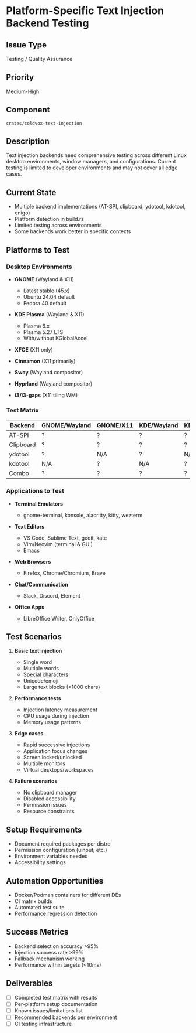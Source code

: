 # Platform-Specific Text Injection Backend Testing

## Issue Type
Testing / Quality Assurance

## Priority
Medium-High

## Component
`crates/coldvox-text-injection`

## Description
Text injection backends need comprehensive testing across different Linux desktop environments, window managers, and configurations. Current testing is limited to developer environments and may not cover all edge cases.

## Current State
- Multiple backend implementations (AT-SPI, clipboard, ydotool, kdotool, enigo)
- Platform detection in build.rs
- Limited testing across environments
- Some backends work better in specific contexts

## Platforms to Test

### Desktop Environments
- **GNOME** (Wayland & X11)
  - Latest stable (45.x)
  - Ubuntu 24.04 default
  - Fedora 40 default

- **KDE Plasma** (Wayland & X11)
  - Plasma 6.x
  - Plasma 5.27 LTS
  - With/without KGlobalAccel

- **XFCE** (X11 only)
- **Cinnamon** (X11 primarily)
- **Sway** (Wayland compositor)
- **Hyprland** (Wayland compositor)
- **i3/i3-gaps** (X11 tiling WM)

### Test Matrix

| Backend | GNOME/Wayland | GNOME/X11 | KDE/Wayland | KDE/X11 | Sway | i3 |
|---------|--------------|-----------|-------------|---------|------|-----|
| AT-SPI | ? | ? | ? | ? | ? | ? |
| Clipboard | ? | ? | ? | ? | ? | ? |
| ydotool | ? | N/A | ? | N/A | ? | N/A |
| kdotool | N/A | ? | N/A | ? | N/A | ? |
| Combo | ? | ? | ? | ? | ? | ? |

### Applications to Test
- **Terminal Emulators**
  - gnome-terminal, konsole, alacritty, kitty, wezterm

- **Text Editors**
  - VS Code, Sublime Text, gedit, kate
  - Vim/Neovim (terminal & GUI)
  - Emacs

- **Web Browsers**
  - Firefox, Chrome/Chromium, Brave

- **Chat/Communication**
  - Slack, Discord, Element

- **Office Apps**
  - LibreOffice Writer, OnlyOffice

## Test Scenarios
1. **Basic text injection**
   - Single word
   - Multiple words
   - Special characters
   - Unicode/emoji
   - Large text blocks (>1000 chars)

2. **Performance tests**
   - Injection latency measurement
   - CPU usage during injection
   - Memory usage patterns

3. **Edge cases**
   - Rapid successive injections
   - Application focus changes
   - Screen locked/unlocked
   - Multiple monitors
   - Virtual desktops/workspaces

4. **Failure scenarios**
   - No clipboard manager
   - Disabled accessibility
   - Permission issues
   - Resource constraints

## Setup Requirements
- Document required packages per distro
- Permission configuration (uinput, etc.)
- Environment variables needed
- Accessibility settings

## Automation Opportunities
- Docker/Podman containers for different DEs
- CI matrix builds
- Automated test suite
- Performance regression detection

## Success Metrics
- Backend selection accuracy >95%
- Injection success rate >99%
- Fallback mechanism working
- Performance within targets (<10ms)

## Deliverables
- [ ] Completed test matrix with results
- [ ] Per-platform setup documentation
- [ ] Known issues/limitations list
- [ ] Recommended backends per environment
- [ ] CI testing infrastructure

